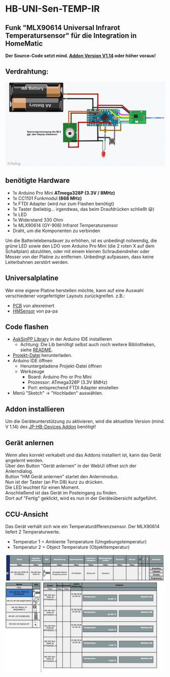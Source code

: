 # HB-UNI-Sen-TEMP-IR
## Funk "MLX90614 Universal Infrarot Temperatursensor" für die Integration in HomeMatic

**Der Source-Code setzt mind. [Addon Version V1.14](https://github.com/jp112sdl/JP-HB-Devices-addon) oder höher voraus!**
 
## Verdrahtung:
![wiring](Images/wiring.png)

## benötigte Hardware
* 1x Arduino Pro Mini **ATmega328P (3.3V / 8MHz)**
* 1x CC1101 Funkmodul **(868 MHz)**
* 1x FTDI Adapter (wird nur zum Flashen benötigt)
* 1x Taster (beliebig... irgendwas, das beim Draufdrücken schließt :smiley:)
* 1x LED 
* 1x Widerstand 330 Ohm
* 1x MLX90614 (GY-906) Infrarot Temperatursensor
* Draht, um die Komponenten zu verbinden

Um die Batterielebensdauer zu erhöhen, ist es unbedingt notwendig, die grüne LED sowie den LDO vom Arduino Pro Mini (die 2 roten X auf dem Schaltplan) abzulöten, oder mit einem kleinen Schraubendreher oder Messer von der Platine zu entfernen. Unbedingt aufpassen, dass keine Leiterbahnen zerstört werden.

## Universalplatine
Wer eine eigene Platine herstellen möchte, kann auf eine Auswahl verschiedener vorgefertigter Layouts zurückgreifen.
z.B.:
- [PCB](https://github.com/alexreinert/PCB) von alexreinert
- [HMSensor](https://github.com/pa-pa/HMSensor) von pa-pa

## Code flashen
- [AskSinPP Library](https://github.com/pa-pa/AskSinPP) in der Arduino IDE installieren
  - Achtung: Die Lib benötigt selbst auch noch weitere Bibliotheken, siehe [README](https://github.com/pa-pa/AskSinPP#required-additional-arduino-libraries).
- [Projekt-Datei](https://github.com/jp112sdl/HB-UNI-Sen-TEMP-IR/blob/master/HB-UNI-Sen-TEMP-IR.ino) herunterladen.
- Arduino IDE öffnen
  - Heruntergeladene Projekt-Datei öffnen
  - Werkzeuge
    - Board: Arduino Pro or Pro Mini
    - Prozessor: ATmega328P (3.3V 8MHz) 
    - Port: entsprechend FTDI Adapter
einstellen
- Menü "Sketch" -> "Hochladen" auswählen.

## Addon installieren
Um die Geräteunterstützung zu aktivieren, wird die aktuellste Version (mind. V 1.14) des [JP-HB-Devices Addon](https://github.com/jp112sdl/JP-HB-Devices-addon/releases/latest) benötigt!

## Gerät anlernen
Wenn alles korrekt verkabelt und das Addons installiert ist, kann das Gerät angelernt werden.<br>
Über den Button "Gerät anlernen" in der WebUI öffnet sich der Anlerndialog.<br>
Button "HM Gerät anlernen" startet den Anlernmodus.<br>
Nun ist der Taster (an Pin D8) kurz zu drücken.<br>
Die LED leuchtet für einen Moment.<br>
Anschließend ist das Gerät im Posteingang zu finden.<br>
Dort auf "Fertig" geklickt, wird es nun in der Geräteübersicht aufgeführt.<br>

## CCU-Ansicht
Das Gerät verhält sich wie ein Temperaturdifferenzsensor.
Der MLX90614 liefert 2 Temperaturwerte.
  - Temperatur 1 = Ambiente Temperature (Umgebungstemperatur)
  - Temperatur 2 = Object Temperature (Objekttemperatur)
  
![ccu_dev](Images/CCU_Geraete.png)
![ccu_bed](Images/CCU_Bedienung.png)
